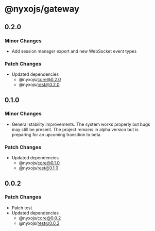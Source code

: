 # @nyxojs/gateway

## 0.2.0

### Minor Changes

- Add session manager export and new WebSocket event types

### Patch Changes

- Updated dependencies
  - @nyxojs/core@0.2.0
  - @nyxojs/rest@0.2.0

## 0.1.0

### Minor Changes

- General stability improvements. The system works properly but bugs may still be present. The project remains in alpha version but is preparing for an upcoming transition to beta.

### Patch Changes

- Updated dependencies
  - @nyxojs/core@0.1.0
  - @nyxojs/rest@0.1.0

## 0.0.2

### Patch Changes

- Patch test
- Updated dependencies
  - @nyxojs/core@0.0.2
  - @nyxojs/rest@0.0.2
